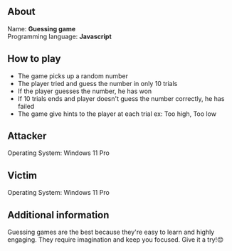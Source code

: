 ## About
Name: <b>Guessing game</b> <br>
Programming language: <b>Javascript</b>

## How to play
- The game picks up a random number
- The player tried and guess the number in only 10 trials
- If the player guesses the number, he has won
- If 10 trials ends and player doesn't guess the number correctly, he has failed
- The game give hints to the player at each trial ex: Too high, Too low

##  Attacker
Operating System: Windows 11 Pro

##  Victim
Operating System: Windows 11 Pro

## Additional information
Guessing games are the best because they're easy to learn and highly engaging. They require imagination and keep you focused. Give it a try!😊
